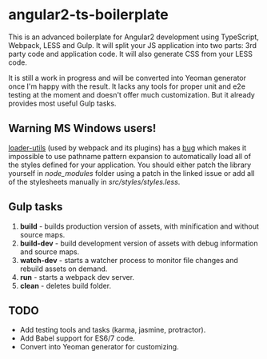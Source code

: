 # angular2-ts-boilerplate


This is an advanced boilerplate for Angular2 development using TypeScript, Webpack, LESS and Gulp.
It will split your JS application into two parts: 3rd party code and application code.
It will also generate CSS from your LESS code.

It is still a work in progress and will be converted into Yeoman generator once I'm happy with the result.
It lacks any tools for proper unit and e2e testing at the moment and doesn't offer much customization.
But it already provides most useful Gulp tasks.

## Warning MS Windows users!

[loader-utils](https://github.com/webpack/loader-utils/) (used by webpack and its plugins) has a
[bug](https://github.com/webpack/loader-utils/issues/19) which makes it impossible to use pathname
pattern expansion to automatically load all of the styles defined for your application. You should either
patch the library yourself in *node_modules* folder using a patch in the linked issue or add all of the
stylesheets manually in *src/styles/styles.less*.


## Gulp tasks

1. **build** - builds production version of assets, with minification and without source maps.
2. **build-dev** - build development version of assets with debug information and source maps.
3. **watch-dev** - starts a watcher process to monitor file changes and rebuild assets on demand.
4. **run** - starts a webpack dev server.
5. **clean** - deletes build folder.

## TODO

* Add testing tools and tasks (karma, jasmine, protractor).
* Add Babel support for ES6/7 code.
* Convert into Yeoman generator for customizing.
